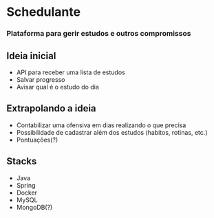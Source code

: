 # Schedulante
### Plataforma para gerir estudos e outros compromissos

## Ideia inicial

* API para receber uma lista de estudos
* Salvar progresso
* Avisar qual é o estudo do dia

## Extrapolando a ideia

* Contabilizar uma ofensiva em dias realizando o que precisa
* Possibilidade de cadastrar além dos estudos (habitos, rotinas, etc.)
* Pontuações(?)

## Stacks

* Java
* Spring
* Docker
* MySQL
* MongoDB(?)
